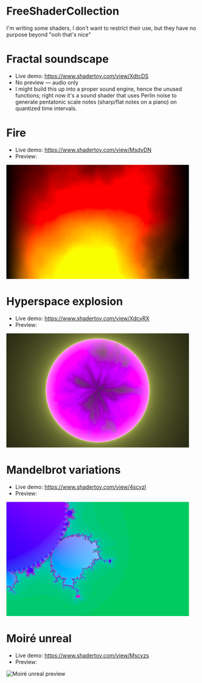 # FreeShaderCollection
I'm writing some shaders, I don't want to restrict their use, but they have no purpose beyond "ooh that's nice"

# Fractal soundscape
* Live demo: https://www.shadertoy.com/view/XdtcDS
* No preview — audio only
* I might build this up into a proper sound engine, hence the unused functions; right now it's a sound shader that uses Perlin noise to generate pentatonic scale notes (sharp/flat notes on a piano) on quantized time intervals.

# Fire
* Live demo: https://www.shadertoy.com/view/MsdyDN
* Preview:

![Fire shader preview](fire.shader.png?raw=true "Fire shader preview")

# Hyperspace explosion
* Live demo: https://www.shadertoy.com/view/XdcyRX
* Preview:

![Hyperspace explosion preview](Hyperspace-explosion.shader.png?raw=true "Hyperspace explosion preview")

# Mandelbrot variations
* Live demo: https://www.shadertoy.com/view/4scyzl
* Preview:

![Mandelbrot variations preview](Mandelbrot-variations.shader.png?raw=true "Mandelbrot variations preview")


# Moiré unreal
* Live demo: https://www.shadertoy.com/view/Mscyzs
* Preview:

![Moiré unreal preview](Moiré-unreal.shader.png?raw=true "Moiré unreal preview")
